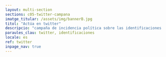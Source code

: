 ```yaml
---
layout: multi-section
sections: c05-twitter-campana
imatge_titular: /assets/img/bannerB.jpg
titol: "Actúa en twitter"
descripcio: "campaña de incidencia política sobre las identificaciones policiales por perfil étnico"
paraules_clau: twitter, identificaciones
locale: es
ref: twitter
inpage_nav: true
---
```

